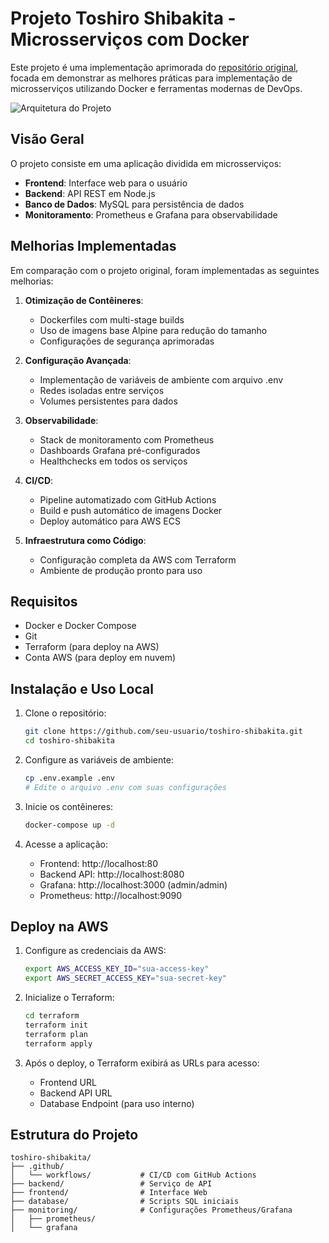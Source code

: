 # Projeto Toshiro Shibakita - Microsserviços com Docker

Este projeto é uma implementação aprimorada do [repositório original](https://github.com/denilsonbonatti/toshiro-shibakita.git), focada em demonstrar as melhores práticas para implementação de microsserviços utilizando Docker e ferramentas modernas de DevOps.

![Arquitetura do Projeto](https://via.placeholder.com/800x400?text=Arquitetura+do+Projeto+Toshiro+Shibakita)

## Visão Geral

O projeto consiste em uma aplicação dividida em microsserviços:

- **Frontend**: Interface web para o usuário
- **Backend**: API REST em Node.js
- **Banco de Dados**: MySQL para persistência de dados
- **Monitoramento**: Prometheus e Grafana para observabilidade

## Melhorias Implementadas

Em comparação com o projeto original, foram implementadas as seguintes melhorias:

1. **Otimização de Contêineres**:
   - Dockerfiles com multi-stage builds
   - Uso de imagens base Alpine para redução do tamanho
   - Configurações de segurança aprimoradas

2. **Configuração Avançada**:
   - Implementação de variáveis de ambiente com arquivo .env
   - Redes isoladas entre serviços
   - Volumes persistentes para dados

3. **Observabilidade**:
   - Stack de monitoramento com Prometheus
   - Dashboards Grafana pré-configurados
   - Healthchecks em todos os serviços

4. **CI/CD**:
   - Pipeline automatizado com GitHub Actions
   - Build e push automático de imagens Docker
   - Deploy automático para AWS ECS

5. **Infraestrutura como Código**:
   - Configuração completa da AWS com Terraform
   - Ambiente de produção pronto para uso

## Requisitos

- Docker e Docker Compose
- Git
- Terraform (para deploy na AWS)
- Conta AWS (para deploy em nuvem)

## Instalação e Uso Local

1. Clone o repositório:
   ```bash
   git clone https://github.com/seu-usuario/toshiro-shibakita.git
   cd toshiro-shibakita
   ```

2. Configure as variáveis de ambiente:
   ```bash
   cp .env.example .env
   # Edite o arquivo .env com suas configurações
   ```

3. Inicie os contêineres:
   ```bash
   docker-compose up -d
   ```

4. Acesse a aplicação:
   - Frontend: http://localhost:80
   - Backend API: http://localhost:8080
   - Grafana: http://localhost:3000 (admin/admin)
   - Prometheus: http://localhost:9090

## Deploy na AWS

1. Configure as credenciais da AWS:
   ```bash
   export AWS_ACCESS_KEY_ID="sua-access-key"
   export AWS_SECRET_ACCESS_KEY="sua-secret-key"
   ```

2. Inicialize o Terraform:
   ```bash
   cd terraform
   terraform init
   terraform plan
   terraform apply
   ```

3. Após o deploy, o Terraform exibirá as URLs para acesso:
   - Frontend URL
   - Backend API URL
   - Database Endpoint (para uso interno)

## Estrutura do Projeto

```
toshiro-shibakita/
├── .github/
│   └── workflows/           # CI/CD com GitHub Actions
├── backend/                 # Serviço de API
├── frontend/                # Interface Web
├── database/                # Scripts SQL iniciais
├── monitoring/              # Configurações Prometheus/Grafana
│   ├── prometheus/
│   └── grafana